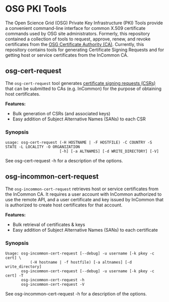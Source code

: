 OSG PKI Tools
=============

The Open Science Grid (OSG) Private Key Infrastructure (PKI) Tools provide a convenient command-line interface for
common X.509 certificate commands used by OSG site administrators.
Formerly, this repository contained a collection of tools to request, approve, renew, and revoke certificates from the
[OSG Certificate Authority (CA)](https://opensciencegrid.org/technology/policy/service-migrations-spring-2018/#osg-ca).
Currently, this repository contains tools for generating Certificate Signing Requests and for getting host or service certificates from the InCommon CA.

osg-cert-request
----------------

The `osg-cert-request` tool generates [certificate signing requests (CSRs)](https://en.wikipedia.org/wiki/Certificate_signing_request)
that can be submitted to CAs (e.g. InCommon) for the purpose of obtaining host certificates.

**Features:**

- Bulk generation of CSRs (and associated keys)
- Easy addition of Subject Alternative Names (SANs) to each CSR

### Synopsis ###

```
usage: osg-cert-request (-H HOSTNAME | -F HOSTFILE) -C COUNTRY -S STATE -L LOCALITY -O ORGANIZATION
                        [-h] [-a ALTNAMES] [-d WRITE_DIRECTORY] [-V]
```

See osg-cert-request -h for a description of the options.


osg-incommon-cert-request
-------------------------

The `osg-incommon-cert-request` retrieves host or service certificates
from the InCommon CA.  It requires a user account with InCommon
authorized to use the remote API, and a user certificate and key issued
by InCommon that is authorized to create host certificates for that account.

**Features:**

- Bulk retrieval of certificates & keys
- Easy addition of Subject Alternative Names (SANs) to each certificate

### Synopsis ###

```
Usage: osg-incommon-cert-request [--debug] -u username [-k pkey -c cert] \
           (-H hostname | -f hostfile) [-a altnames] [-d write_directory]
       osg-incommon-cert-request [--debug] -u username [-k pkey -c cert] -T
       osg-incommon-cert-request -h
       osg-incommon-cert-request -V
```

See osg-incommon-cert-request -h for a description of the options.
